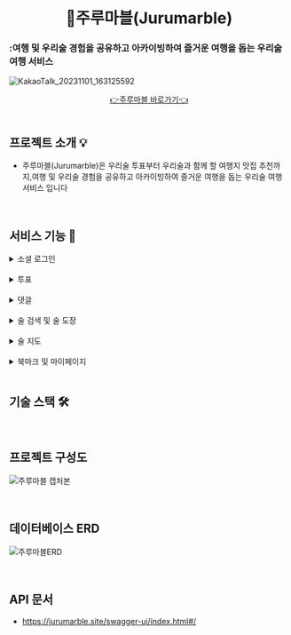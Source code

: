 # <div align="center"> 🍶주루마블(Jurumarble)</div>

### :여행 및 우리술 경험을 공유하고 아카이빙하여 즐거운 여행을 돕는 우리술 여행 서비스

![KakaoTalk_20231101_163125592](https://github.com/jurumarble/jurumarble-BE/assets/80972298/64f13983-44e1-47f2-a36d-0ba5d9b4f8af)

<div align="center">
    <a href="https://jurumarble.vercel.app">👉주루마블 바로가기👈</a>
</div>

<br>

## 프로젝트 소개 💡
- 주루마블(Jurumarble)은 우리술 투표부터 우리술과 함께 할 여행지 맛집 추천까지,여행 및 우리술 경험을 공유하고 아카이빙하여 즐거운 여행을 돕는 우리술 여행 서비스 입니다

<br>

## 서비스 기능 📖

<details>
<summary>소셜 로그인</summary>
<br>
<div style="display: flex; justify-content: center;">
  <img src="https://github.com/jurumarble/jurumarble-BE/assets/80972298/1b08e0b8-94b5-4df1-82bf-b9c91f03e58d"  width="300"/>
</div>
</details>

<br>

<details>
<summary>투표</summary>
<br>
<table>
<tr>
<td style="text-align: center; vertical-align: middle;">
  <p>투표 등록</p>
  <img src="https://github.com/jurumarble/jurumarble-BE/assets/80972298/9d8965dc-21c2-4ab4-b325-0960d0f2e923" width="300"/>
</td>
<td style="text-align: center; vertical-align: middle;">
  <p>투표 참여</p>
  <img src="https://github.com/jurumarble/jurumarble-BE/assets/80972298/9d5da981-1aa1-455d-a12f-7de13bbd7cfa" width="300"/>
</td>
</tr>
</table>
</details>
<br>

<details>
<summary>댓글</summary>
<br>
<div style="display: flex; justify-content: center;">
  <img src="https://github.com/jurumarble/jurumarble-BE/assets/80972298/a0198457-577a-4cd0-9b21-d4f79d3133e8" width="300"/>
</div>
</details>

<br>

<details>
<summary>술 검색 및 술 도장</summary>
<br>
<div style="display: flex; justify-content: center;">
  <img src="https://github.com/jurumarble/jurumarble-BE/assets/80972298/a4b74ec2-24f9-433f-ae6a-651f1665b43b" width="300"/>
</div>
</details>

<br>

<details>
<summary>술 지도</summary>
<br>
<div style="display: flex; justify-content: center;">
  <img src="https://github.com/jurumarble/jurumarble-BE/assets/80972298/4d61bf0f-3939-47f2-9348-0a87d9704d11" width="300"/>
</div>
</details>

<br>

<details>
<summary>북마크 및 마이페이지</summary>
<br>
<div style="display: flex; justify-content: center;">
  <img src="https://github.com/jurumarble/jurumarble-BE/assets/80972298/d70965de-761d-42db-ac81-5495bbda7c17" width="300"/>
</div>
</details>

<br>

## 기술 스택 🛠

<br>

## 프로젝트 구성도

![주루마블 캡처본](https://github.com/jurumarble/jurumarble-BE/assets/80972298/8db9f0fd-b732-484b-9233-fb08be6f3820)

<br>

## 데이터베이스 ERD
![주루마블ERD](https://github.com/jurumarble/jurumarble-BE/assets/80972298/696511c0-82a9-4a31-83e3-2ff1f31aa392)

<br>

## API 문서
- https://jurumarble.site/swagger-ui/index.html#/

